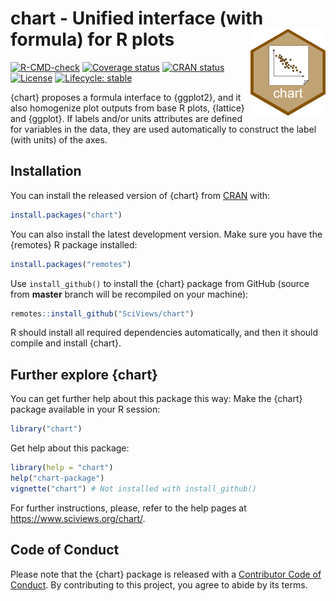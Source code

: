 # chart - Unified interface (with formula) for R plots <a href='https://www.sciviews.org/chart'><img src="man/figures/logo.png" align="right" height="139"/></a>

<!-- badges: start -->

[![R-CMD-check](https://github.com/SciViews/chart/actions/workflows/R-CMD-check.yaml/badge.svg)](https://github.com/SciViews/chart/actions/workflows/R-CMD-check.yaml) [![Coverage status](https://img.shields.io/codecov/c/github/SciViews/chart/master.svg)](https://codecov.io/github/SciViews/chart?branch=master) [![CRAN status](https://www.r-pkg.org/badges/version/chart)](https://cran.r-project.org/package=chart) [![License](https://img.shields.io/badge/license-GPL-blue.svg)](https://www.gnu.org/licenses/gpl-2.0.html) [![Lifecycle: stable](https://img.shields.io/badge/lifecycle-stable-brightgreen.svg)](https://www.tidyverse.org/lifecycle/#stable)

<!-- badges: end -->

{chart} proposes a formula interface to {ggplot2}, and it also homogenize plot outputs from base R plots, {lattice} and {ggplot}. If labels and/or units attributes are defined for variables in the data, they are used automatically to construct the label (with units) of the axes.

## Installation

You can install the released version of {chart} from [CRAN](https://CRAN.R-project.org) with:

``` r
install.packages("chart")
```

You can also install the latest development version. Make sure you have the {remotes} R package installed:

``` r
install.packages("remotes")
```

Use `install_github()` to install the {chart} package from GitHub (source from **master** branch will be recompiled on your machine):

``` r
remotes::install_github("SciViews/chart")
```

R should install all required dependencies automatically, and then it should compile and install {chart}.

## Further explore {chart}

You can get further help about this package this way: Make the {chart} package available in your R session:

``` r
library("chart")
```

Get help about this package:

``` r
library(help = "chart")
help("chart-package")
vignette("chart") # Not installed with install_github()
```

For further instructions, please, refer to the help pages at <https://www.sciviews.org/chart/>.

## Code of Conduct

Please note that the {chart} package is released with a [Contributor Code of Conduct](https://contributor-covenant.org/version/2/0/CODE_OF_CONDUCT.html). By contributing to this project, you agree to abide by its terms.
